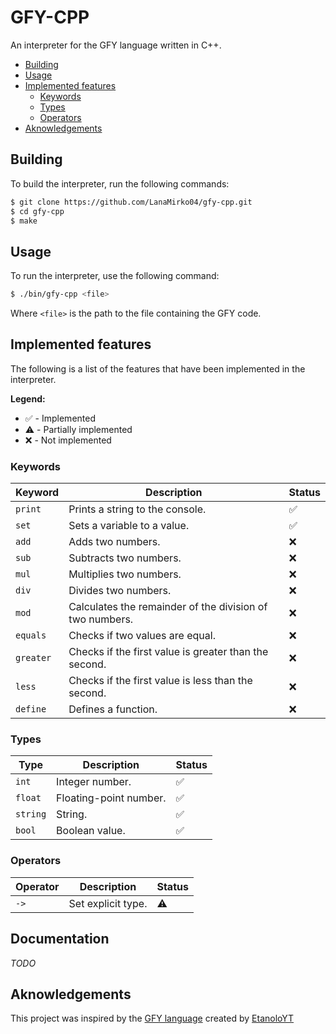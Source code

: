 # GFY-CPP

An interpreter for the GFY language written in C++.

- [Building](#building)
- [Usage](#usage)
- [Implemented features](#implemented-features)
  - [Keywords](#keywords)
  - [Types](#types)
  - [Operators](#operators)
- [Aknowledgements](#aknowledgements)

## Building

To build the interpreter, run the following commands:

```bash
$ git clone https://github.com/LanaMirko04/gfy-cpp.git
$ cd gfy-cpp
$ make
```

## Usage

To run the interpreter, use the following command:

```bash
$ ./bin/gfy-cpp <file>
```

Where `<file>` is the path to the file containing the GFY code.

## Implemented features

The following is a list of the features that have been implemented in the interpreter.

**Legend:**
- :white_check_mark: - Implemented
- :warning: - Partially implemented
- :x: - Not implemented

### Keywords
| Keyword | Description | Status |
| --- | --- | --- |
| `print` | Prints a string to the console. | :white_check_mark: |
| `set` | Sets a variable to a value. | :white_check_mark: |
| `add` | Adds two numbers. | :x: |
| `sub` | Subtracts two numbers. | :x: |
| `mul` | Multiplies two numbers. | :x: |
| `div` | Divides two numbers. | :x: |
| `mod` | Calculates the remainder of the division of two numbers. | :x: |
| `equals` | Checks if two values are equal. | :x: |
| `greater` | Checks if the first value is greater than the second. | :x: |
| `less` | Checks if the first value is less than the second. | :x: |
| `define` | Defines a function. | :x: |

### Types
| Type | Description | Status |
| --- | --- | --- |
| `int` | Integer number. | :white_check_mark: |
| `float` | Floating-point number. | :white_check_mark: |
| `string` | String. | :white_check_mark: |
| `bool` | Boolean value. | :white_check_mark: |

### Operators
| Operator | Description | Status |
| --- | --- | --- |
| `->` | Set explicit type. | :warning: |

## Documentation

_TODO_

## Aknowledgements

This project was inspired by the [GFY language](https://github.com/EtanoloYT/gfy) created by [EtanoloYT](https://github.com/EtanoloYT/)
